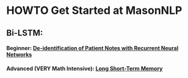 # HOWTO Get Started at MasonNLP


## Bi-LSTM:
#### Beginner: [De-identification of Patient Notes with Recurrent Neural Networks](https://arxiv.org/abs/1606.03475)
#### Advanced (VERY Math Intensive): [Long Short-Term Memory](https://www.bioinf.jku.at/publications/older/2604.pdf)
